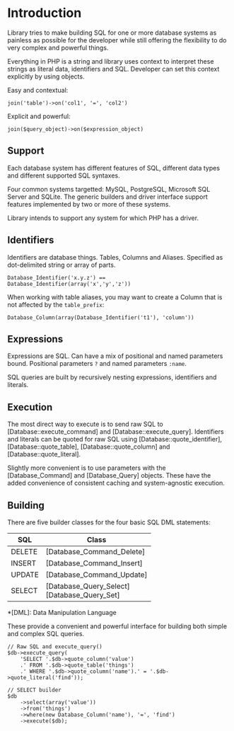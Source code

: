 # Introduction

Library tries to make building SQL for one or more database systems as painless as possible for the
developer while still offering the flexibility to do very complex and powerful things.

Everything in PHP is a string and library uses context to interpret these strings as literal data,
identifiers and SQL. Developer can set this context explicitly by using objects.

Easy and contextual:

    join('table')->on('col1', '=', 'col2')

Explicit and powerful:

    join($query_object)->on($expression_object)


## Support

Each database system has different features of SQL, different data types and different supported
SQL syntaxes.

Four common systems targetted: MySQL, PostgreSQL, Microsoft SQL Server and SQLite. The generic
builders and driver interface support features implemented by two or more of these systems.

Library intends to support any system for which PHP has a driver.


## Identifiers

Identifiers are database things. Tables, Columns and Aliases. Specified as dot-delimited string or
array of parts.

    Database_Identifier('x.y.z') == Database_Identifier(array('x','y','z'))

When working with table aliases, you may want to create a Column that is not affected by the
`table_prefix`:

    Database_Column(array(Database_Identifier('t1'), 'column'))


## Expressions

Expressions are SQL. Can have a mix of positional and named parameters bound. Positional parameters
`?` and named parameters `:name`.

SQL queries are built by recursively nesting expressions, identifiers and literals.


## Execution

The most direct way to execute is to send raw SQL to [Database::execute_command] and
[Database::execute_query]. Identifiers and literals can be quoted for raw SQL using
[Database::quote_identifier], [Database::quote_table], [Database::quote_column] and
[Database::quote_literal].

Slightly more convenient is to use parameters with the [Database_Command] and [Database_Query]
objects. These have the added convenience of consistent caching and system-agnostic execution.


## Building

There are five builder classes for the four basic SQL DML statements:

 SQL    | Class
 ---    | -----
 DELETE | [Database_Command_Delete]
 INSERT | [Database_Command_Insert]
 UPDATE | [Database_Command_Update]
 SELECT | [Database_Query_Select] <br /> [Database_Query_Set]

*[DML]: Data Manipulation Language

These provide a convenient and powerful interface for building both simple and complex SQL queries.

    // Raw SQL and execute_query()
    $db->execute_query(
        'SELECT '.$db->quote_column('value')
        .' FROM '.$db->quote_table('things')
        .' WHERE '.$db->quote_column('name').' = '.$db->quote_literal('find'));

    // SELECT builder
    $db
        ->select(array('value'))
        ->from('things')
        ->where(new Database_Column('name'), '=', 'find')
        ->execute($db);
